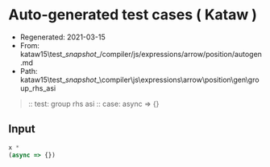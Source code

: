 # Auto-generated test cases ( Kataw )
- Regenerated: 2021-03-15
- From: kataw15\test\__snapshot__/compiler/js/expressions/arrow/position/autogen.md
- Path: kataw15\test\__snapshot__\compiler\js\expressions\arrow\position\gen\group_rhs_asi
> :: test: group rhs asi
> :: case: async => {}
## Input

`````js
x *
(async => {})
`````

